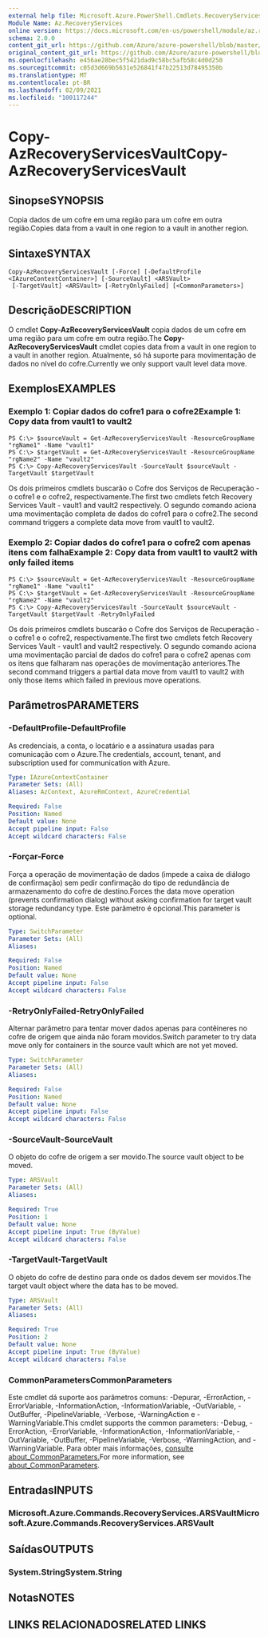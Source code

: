 ```yaml
---
external help file: Microsoft.Azure.PowerShell.Cmdlets.RecoveryServices.Backup.dll-Help.xml
Module Name: Az.RecoveryServices
online version: https://docs.microsoft.com/en-us/powershell/module/az.recoveryservices/copy-azrecoveryservicesvault
schema: 2.0.0
content_git_url: https://github.com/Azure/azure-powershell/blob/master/src/RecoveryServices/RecoveryServices/help/Copy-AzRecoveryServicesVault.md
original_content_git_url: https://github.com/Azure/azure-powershell/blob/master/src/RecoveryServices/RecoveryServices/help/Copy-AzRecoveryServicesVault.md
ms.openlocfilehash: e456ae28bec5f5421dad9c58bc5afb58c4d0d250
ms.sourcegitcommit: c05d3d669b5631e526841f47b22513d78495350b
ms.translationtype: MT
ms.contentlocale: pt-BR
ms.lasthandoff: 02/09/2021
ms.locfileid: "100117244"
---
```

# <span data-ttu-id="4d105-101">Copy-AzRecoveryServicesVault</span><span class="sxs-lookup"><span data-stu-id="4d105-101">Copy-AzRecoveryServicesVault</span></span>

## <span data-ttu-id="4d105-102">Sinopse</span><span class="sxs-lookup"><span data-stu-id="4d105-102">SYNOPSIS</span></span>
<span data-ttu-id="4d105-103">Copia dados de um cofre em uma região para um cofre em outra região.</span><span class="sxs-lookup"><span data-stu-id="4d105-103">Copies data from a vault in one region to a vault in another region.</span></span>

## <span data-ttu-id="4d105-104">Sintaxe</span><span class="sxs-lookup"><span data-stu-id="4d105-104">SYNTAX</span></span>

```
Copy-AzRecoveryServicesVault [-Force] [-DefaultProfile <IAzureContextContainer>] [-SourceVault] <ARSVault>
 [-TargetVault] <ARSVault> [-RetryOnlyFailed] [<CommonParameters>]
```

## <span data-ttu-id="4d105-105">Descrição</span><span class="sxs-lookup"><span data-stu-id="4d105-105">DESCRIPTION</span></span>
<span data-ttu-id="4d105-106">O cmdlet **Copy-AzRecoveryServicesVault** copia dados de um cofre em uma região para um cofre em outra região.</span><span class="sxs-lookup"><span data-stu-id="4d105-106">The **Copy-AzRecoveryServicesVault** cmdlet copies data from a vault in one region to a vault in another region.</span></span> <span data-ttu-id="4d105-107">Atualmente, só há suporte para movimentação de dados no nível do cofre.</span><span class="sxs-lookup"><span data-stu-id="4d105-107">Currently we only support vault level data move.</span></span>

## <span data-ttu-id="4d105-108">Exemplos</span><span class="sxs-lookup"><span data-stu-id="4d105-108">EXAMPLES</span></span>

### <span data-ttu-id="4d105-109">Exemplo 1: Copiar dados do cofre1 para o cofre2</span><span class="sxs-lookup"><span data-stu-id="4d105-109">Example 1: Copy data from vault1 to vault2</span></span>
```
PS C:\> $sourceVault = Get-AzRecoveryServicesVault -ResourceGroupName "rgName1" -Name "vault1"
PS C:\> $targetVault = Get-AzRecoveryServicesVault -ResourceGroupName "rgName2" -Name "vault2"
PS C:\> Copy-AzRecoveryServicesVault -SourceVault $sourceVault -TargetVault $targetVault
```

<span data-ttu-id="4d105-110">Os dois primeiros cmdlets buscarão o Cofre dos Serviços de Recuperação - o cofre1 e o cofre2, respectivamente.</span><span class="sxs-lookup"><span data-stu-id="4d105-110">The first two cmdlets fetch Recovery Services Vault - vault1 and vault2 respectively.</span></span>
<span data-ttu-id="4d105-111">O segundo comando aciona uma movimentação completa de dados do cofre1 para o cofre2.</span><span class="sxs-lookup"><span data-stu-id="4d105-111">The second command triggers a complete data move from vault1 to vault2.</span></span> 

### <span data-ttu-id="4d105-112">Exemplo 2: Copiar dados do cofre1 para o cofre2 com apenas itens com falha</span><span class="sxs-lookup"><span data-stu-id="4d105-112">Example 2: Copy data from vault1 to vault2 with only failed items</span></span>
```
PS C:\> $sourceVault = Get-AzRecoveryServicesVault -ResourceGroupName "rgName1" -Name "vault1"
PS C:\> $targetVault = Get-AzRecoveryServicesVault -ResourceGroupName "rgName2" -Name "vault2"
PS C:\> Copy-AzRecoveryServicesVault -SourceVault $sourceVault -TargetVault $targetVault -RetryOnlyFailed
```

<span data-ttu-id="4d105-113">Os dois primeiros cmdlets buscarão o Cofre dos Serviços de Recuperação - o cofre1 e o cofre2, respectivamente.</span><span class="sxs-lookup"><span data-stu-id="4d105-113">The first two cmdlets fetch Recovery Services Vault - vault1 and vault2 respectively.</span></span>
<span data-ttu-id="4d105-114">O segundo comando aciona uma movimentação parcial de dados do cofre1 para o cofre2 apenas com os itens que falharam nas operações de movimentação anteriores.</span><span class="sxs-lookup"><span data-stu-id="4d105-114">The second command triggers a partial data move from vault1 to vault2 with only those items which failed in previous move operations.</span></span>

## <span data-ttu-id="4d105-115">Parâmetros</span><span class="sxs-lookup"><span data-stu-id="4d105-115">PARAMETERS</span></span>

### <span data-ttu-id="4d105-116">-DefaultProfile</span><span class="sxs-lookup"><span data-stu-id="4d105-116">-DefaultProfile</span></span>
<span data-ttu-id="4d105-117">As credenciais, a conta, o locatário e a assinatura usadas para comunicação com o Azure.</span><span class="sxs-lookup"><span data-stu-id="4d105-117">The credentials, account, tenant, and subscription used for communication with Azure.</span></span>

```yaml
Type: IAzureContextContainer
Parameter Sets: (All)
Aliases: AzContext, AzureRmContext, AzureCredential

Required: False
Position: Named
Default value: None
Accept pipeline input: False
Accept wildcard characters: False
```

### <span data-ttu-id="4d105-118">-Forçar</span><span class="sxs-lookup"><span data-stu-id="4d105-118">-Force</span></span>
<span data-ttu-id="4d105-119">Força a operação de movimentação de dados (impede a caixa de diálogo de confirmação) sem pedir confirmação do tipo de redundância de armazenamento do cofre de destino.</span><span class="sxs-lookup"><span data-stu-id="4d105-119">Forces the data move operation (prevents confirmation dialog) without asking confirmation for target vault storage redundancy type.</span></span> <span data-ttu-id="4d105-120">Este parâmetro é opcional.</span><span class="sxs-lookup"><span data-stu-id="4d105-120">This parameter is optional.</span></span> 

```yaml
Type: SwitchParameter
Parameter Sets: (All)
Aliases:

Required: False
Position: Named
Default value: None
Accept pipeline input: False
Accept wildcard characters: False
```

### <span data-ttu-id="4d105-121">-RetryOnlyFailed</span><span class="sxs-lookup"><span data-stu-id="4d105-121">-RetryOnlyFailed</span></span>
<span data-ttu-id="4d105-122">Alternar parâmetro para tentar mover dados apenas para contêineres no cofre de origem que ainda não foram movidos.</span><span class="sxs-lookup"><span data-stu-id="4d105-122">Switch parameter to try data move only for containers in the source vault which are not yet moved.</span></span>

```yaml
Type: SwitchParameter
Parameter Sets: (All)
Aliases:

Required: False
Position: Named
Default value: None
Accept pipeline input: False
Accept wildcard characters: False
```

### <span data-ttu-id="4d105-123">-SourceVault</span><span class="sxs-lookup"><span data-stu-id="4d105-123">-SourceVault</span></span>
<span data-ttu-id="4d105-124">O objeto do cofre de origem a ser movido.</span><span class="sxs-lookup"><span data-stu-id="4d105-124">The source vault object to be moved.</span></span>

```yaml
Type: ARSVault
Parameter Sets: (All)
Aliases:

Required: True
Position: 1
Default value: None
Accept pipeline input: True (ByValue)
Accept wildcard characters: False
```

### <span data-ttu-id="4d105-125">-TargetVault</span><span class="sxs-lookup"><span data-stu-id="4d105-125">-TargetVault</span></span>
<span data-ttu-id="4d105-126">O objeto do cofre de destino para onde os dados devem ser movidos.</span><span class="sxs-lookup"><span data-stu-id="4d105-126">The target vault object where the data has to be moved.</span></span>

```yaml
Type: ARSVault
Parameter Sets: (All)
Aliases:

Required: True
Position: 2
Default value: None
Accept pipeline input: True (ByValue)
Accept wildcard characters: False
```

### <span data-ttu-id="4d105-127">CommonParameters</span><span class="sxs-lookup"><span data-stu-id="4d105-127">CommonParameters</span></span>
<span data-ttu-id="4d105-128">Este cmdlet dá suporte aos parâmetros comuns: -Depurar, -ErrorAction, -ErrorVariable, -InformationAction, -InformationVariable, -OutVariable, -OutBuffer, -PipelineVariable, -Verbose, -WarningAction e -WarningVariable.</span><span class="sxs-lookup"><span data-stu-id="4d105-128">This cmdlet supports the common parameters: -Debug, -ErrorAction, -ErrorVariable, -InformationAction, -InformationVariable, -OutVariable, -OutBuffer, -PipelineVariable, -Verbose, -WarningAction, and -WarningVariable.</span></span> <span data-ttu-id="4d105-129">Para obter mais informações, [consulte about_CommonParameters.](http://go.microsoft.com/fwlink/?LinkID=113216)</span><span class="sxs-lookup"><span data-stu-id="4d105-129">For more information, see [about_CommonParameters](http://go.microsoft.com/fwlink/?LinkID=113216).</span></span>

## <span data-ttu-id="4d105-130">Entradas</span><span class="sxs-lookup"><span data-stu-id="4d105-130">INPUTS</span></span>

### <span data-ttu-id="4d105-131">Microsoft.Azure.Commands.RecoveryServices.ARSVault</span><span class="sxs-lookup"><span data-stu-id="4d105-131">Microsoft.Azure.Commands.RecoveryServices.ARSVault</span></span>

## <span data-ttu-id="4d105-132">Saídas</span><span class="sxs-lookup"><span data-stu-id="4d105-132">OUTPUTS</span></span>

### <span data-ttu-id="4d105-133">System.String</span><span class="sxs-lookup"><span data-stu-id="4d105-133">System.String</span></span>

## <span data-ttu-id="4d105-134">Notas</span><span class="sxs-lookup"><span data-stu-id="4d105-134">NOTES</span></span>

## <span data-ttu-id="4d105-135">LINKS RELACIONADOS</span><span class="sxs-lookup"><span data-stu-id="4d105-135">RELATED LINKS</span></span>
